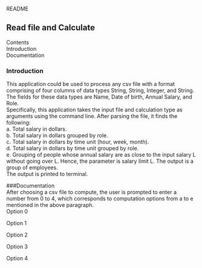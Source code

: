 README
## Read file and Calculate


Contents</br>
Introduction</br>
Documentation</br>

### Introduction</br>
This application could be used to process any csv file with a format comprising of four columns of data types String, String, Integer, and String. The fields for these data types are Name, Date of birth, Annual Salary, and Role. </br>
Specifically, this application takes the input file and calculation type as arguments using the command line. After parsing the file, it finds the following:</br>
a. Total salary in dollars. </br>
b. Total salary in dollars grouped by role. </br>
c. Total salary in dollars by time unit (hour, week, month). </br>
d. Total salary in dollars by time unit grouped by role. </br>
e. Grouping of people whose annual salary are as close to the input salary L without going over L. Hence, the parameter is salary limit L. The output is a group of employees.</br>
The output is printed to terminal.</br>

###Documentation</br>
After choosing a csv file to compute, the user is prompted to enter a number from 0 to 4, which corresponds to computation options from a to e mentioned in the above paragraph. </br>
Option 0</br>

Option 1</br>

Option 2</br>

Option 3</br>

Option 4</br>
